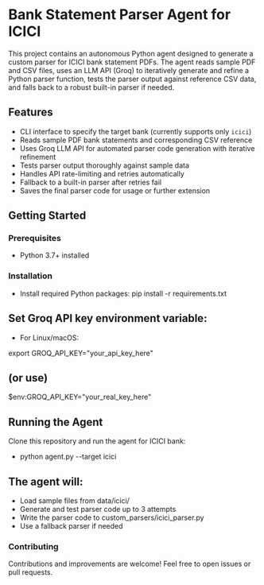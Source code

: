 # Bank Statement Parser Agent for ICICI

This project contains an autonomous Python agent designed to generate a custom parser for ICICI bank statement PDFs. The agent reads sample PDF and CSV files, uses an LLM API (Groq) to iteratively generate and refine a Python parser function, tests the parser output against reference CSV data, and falls back to a robust built-in parser if needed.

## Features

- CLI interface to specify the target bank (currently supports only `icici`)
- Reads sample PDF bank statements and corresponding CSV reference
- Uses Groq LLM API for automated parser code generation with iterative refinement
- Tests parser output thoroughly against sample data
- Handles API rate-limiting and retries automatically
- Fallback to a built-in parser after retries fail
- Saves the final parser code for usage or further extension

## Getting Started

### Prerequisites

- Python 3.7+ installed

### Installation

- Install required Python packages:
pip install -r requirements.txt

## Set Groq API key environment variable:

- For Linux/macOS:

export GROQ_API_KEY="your_api_key_here"

  ## (or use)
  $env:GROQ_API_KEY="your_real_key_here"


## Running the Agent

Clone this repository and run the agent for ICICI bank:
- python agent.py --target icici

## The agent will:

- Load sample files from data/icici/
- Generate and test parser code up to 3 attempts
- Write the parser code to custom_parsers/icici_parser.py
-	Use a fallback parser if needed



### Contributing

Contributions and improvements are welcome! Feel free to open issues or pull requests.










